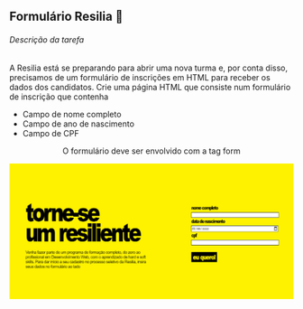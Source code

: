 ## Formulário Resilia :honeybee:

###### Descrição da tarefa

A Resilia está se preparando para abrir uma nova turma e, por conta disso, precisamos de um formulário de inscrições em HTML para receber os dados dos candidatos. Crie uma página HTML que consiste num formulário de inscrição que contenha

* Campo de nome completo
* Campo de ano de nascimento
* Campo de CPF

<p align="center">O formulário deve ser envolvido com a tag form</p>

![image](https://raw.githubusercontent.com/55021/formulario-resilia/main/formulario-screenshot.png)